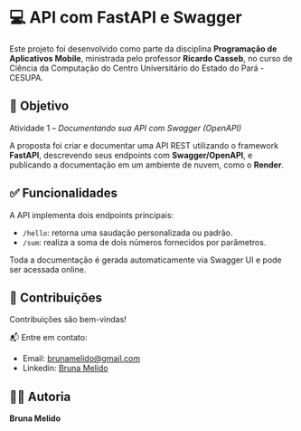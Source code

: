 # 💻 API com FastAPI e Swagger

Este projeto foi desenvolvido como parte da disciplina **Programação de Aplicativos Mobile**, ministrada pelo professor **Ricardo Casseb**, no curso de Ciência da Computação do Centro Universitário do Estado do Pará - CESUPA.

## 🎯 Objetivo

Atividade 1 – *Documentando sua API com Swagger (OpenAPI)*

A proposta foi criar e documentar uma API REST utilizando o framework **FastAPI**, descrevendo seus endpoints com **Swagger/OpenAPI**, e publicando a documentação em um ambiente de nuvem, como o **Render**.

## ✅ Funcionalidades

A API implementa dois endpoints principais:
- `/hello`: retorna uma saudação personalizada ou padrão.
- `/sum`: realiza a soma de dois números fornecidos por parâmetros.

Toda a documentação é gerada automaticamente via Swagger UI e pode ser acessada online.

## 🤝 Contribuições

Contribuições são bem-vindas!

📬 Entre em contato:
- Email: [brunamelido@gmail.com](mailto:brunamelido@gmail.com)
- Linkedin: [Bruna Melido](https://www.linkedin.com/in/brunamelido/)

## 👩‍💻 Autoria

**Bruna Melido**  
